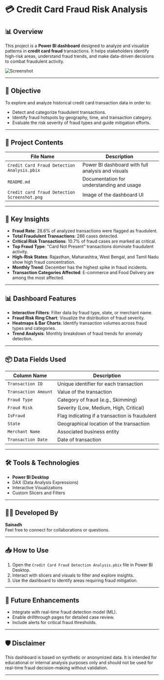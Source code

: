 # 💳 Credit Card Fraud Risk Analysis

## 📊 Overview

This project is a **Power BI dashboard** designed to analyze and visualize patterns in **credit card fraud** transactions. It helps stakeholders identify high-risk areas, understand fraud trends, and make data-driven decisions to combat fraudulent activity.

![Screenshot](./Credit-card-fraud-Detection-Screenshot.png)

---

## 🎯 Objective

To explore and analyze historical credit card transaction data in order to:

- Detect and categorize fraudulent transactions.
- Identify fraud hotspots by geography, time, and transaction category.
- Evaluate the risk severity of fraud types and guide mitigation efforts.

---

## 📁 Project Contents

| File Name                                | Description                                      |
|------------------------------------------|--------------------------------------------------|
| `Credit Card Fraud Detection Analysis.pbix` | Power BI dashboard with full analysis and visuals |
| `README.md`                              | Documentation for understanding and usage         |
| `Credit card fraud Detection Screenshot.png` | Image of the dashboard UI                        |

---

## 📌 Key Insights

- **Fraud Rate**: 28.6% of analyzed transactions were flagged as fraudulent.
- **Total Fraudulent Transactions**: 286 cases detected.
- **Critical Risk Transactions**: 10.7% of fraud cases are marked as critical.
- **Top Fraud Type**: "Card Not Present" transactions dominate fraudulent activity.
- **High-Risk States**: Rajasthan, Maharashtra, West Bengal, and Tamil Nadu show high fraud concentration.
- **Monthly Trend**: December has the highest spike in fraud incidents.
- **Transaction Categories Affected**: E-commerce and Food Delivery are among the most affected.

---

## 📊 Dashboard Features

- **Interactive Filters**: Filter data by fraud type, state, or merchant name.
- **Fraud Risk Ring Chart**: Visualize the distribution of fraud severity.
- **Heatmaps & Bar Charts**: Identify transaction volumes across fraud types and categories.
- **Trend Analysis**: Monthly breakdown of fraud trends for anomaly detection.

---

## 📦 Data Fields Used

| Column Name         | Description                           |
|---------------------|---------------------------------------|
| `Transaction ID`    | Unique identifier for each transaction |
| `Transaction Amount`| Value of the transaction               |
| `Fraud Type`        | Category of fraud (e.g., Skimming)    |
| `Fraud Risk`        | Severity (Low, Medium, High, Critical)|
| `IsFraud`           | Flag indicating if a transaction is fraudulent |
| `State`             | Geographical location of the transaction |
| `Merchant Name`     | Associated business entity            |
| `Transaction Date`  | Date of transaction                   |

---

## 🛠 Tools & Technologies

- **Power BI Desktop**
- DAX (Data Analysis Expressions)
- Interactive Visualizations
- Custom Slicers and Filters

---

## 👨‍💼 Developed By

**Sainadh**  
Feel free to connect for collaborations or questions.

---

## 📥 How to Use

1. Open the `Credit Card Fraud Detection Analysis.pbix` file in Power BI Desktop.
2. Interact with slicers and visuals to filter and explore insights.
3. Use the dashboard to identify areas requiring fraud mitigation.

---

## 📌 Future Enhancements

- Integrate with real-time fraud detection model (ML).
- Enable drillthrough pages for detailed case review.
- Include alerts for critical fraud thresholds.

---

## 🛡️ Disclaimer

This dashboard is based on synthetic or anonymized data. It is intended for educational or internal analysis purposes only and should not be used for real-time fraud decision-making without validation.

---
